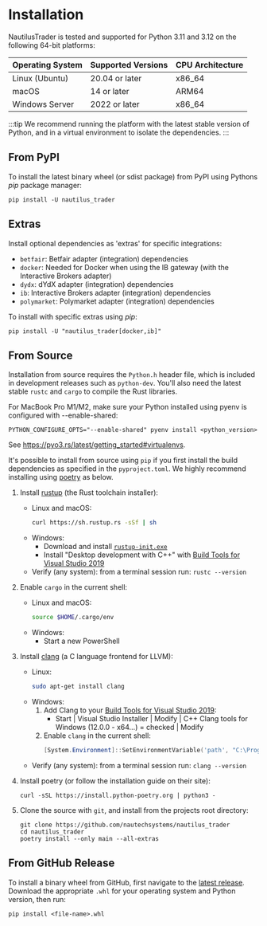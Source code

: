 # Installation

NautilusTrader is tested and supported for Python 3.11 and 3.12 on the following 64-bit platforms:

| Operating System       | Supported Versions    | CPU Architecture  |
|------------------------|-----------------------|-------------------|
| Linux (Ubuntu)         | 20.04 or later        | x86_64            |
| macOS                  | 14 or later           | ARM64             |
| Windows Server         | 2022 or later         | x86_64            |

:::tip
We recommend running the platform with the latest stable version of Python, and in a virtual environment to isolate the dependencies.
:::

## From PyPI

To install the latest binary wheel (or sdist package) from PyPI using Pythons _pip_ package manager:
    
    pip install -U nautilus_trader

## Extras

Install optional dependencies as 'extras' for specific integrations:

- `betfair`: Betfair adapter (integration) dependencies
- `docker`: Needed for Docker when using the IB gateway (with the Interactive Brokers adapter)
- `dydx`: dYdX adapter (integration) dependencies
- `ib`: Interactive Brokers adapter (integration) dependencies
- `polymarket`: Polymarket adapter (integration) dependencies

To install with specific extras using _pip_:

    pip install -U "nautilus_trader[docker,ib]"

## From Source

Installation from source requires the `Python.h` header file, which is included in development releases such as `python-dev`. 
You'll also need the latest stable `rustc` and `cargo` to compile the Rust libraries.

For MacBook Pro M1/M2, make sure your Python installed using pyenv is configured with --enable-shared:

    PYTHON_CONFIGURE_OPTS="--enable-shared" pyenv install <python_version>

See https://pyo3.rs/latest/getting_started#virtualenvs.

It's possible to install from source using `pip` if you first install the build dependencies
as specified in the `pyproject.toml`. We highly recommend installing using [poetry](https://python-poetry.org/) as below.

1. Install [rustup](https://rustup.rs/) (the Rust toolchain installer):
   - Linux and macOS:
       ```bash
       curl https://sh.rustup.rs -sSf | sh
       ```
   - Windows:
       - Download and install [`rustup-init.exe`](https://win.rustup.rs/x86_64)
       - Install "Desktop development with C++" with [Build Tools for Visual Studio 2019](https://visualstudio.microsoft.com/thank-you-downloading-visual-studio/?sku=BuildTools&rel=16)
   - Verify (any system):
       from a terminal session run: `rustc --version`

2. Enable `cargo` in the current shell:
   - Linux and macOS:
       ```bash
       source $HOME/.cargo/env
       ```
   - Windows:
     - Start a new PowerShell

3. Install [clang](https://clang.llvm.org/) (a C language frontend for LLVM):
   - Linux:
       ```bash
       sudo apt-get install clang
       ```
   - Windows:
       1. Add Clang to your [Build Tools for Visual Studio 2019](https://visualstudio.microsoft.com/thank-you-downloading-visual-studio/?sku=BuildTools&rel=16):
          - Start | Visual Studio Installer | Modify | C++ Clang tools for Windows (12.0.0 - x64…) = checked | Modify
       2. Enable `clang` in the current shell:
          ```powershell
          [System.Environment]::SetEnvironmentVariable('path', "C:\Program Files (x86)\Microsoft Visual Studio\2019\BuildTools\VC\Tools\Llvm\x64\bin\;" + $env:Path,"User")
          ```
   - Verify (any system):
       from a terminal session run: `clang --version`

4. Install poetry (or follow the installation guide on their site):

       curl -sSL https://install.python-poetry.org | python3 -

5. Clone the source with `git`, and install from the projects root directory:

       git clone https://github.com/nautechsystems/nautilus_trader
       cd nautilus_trader
       poetry install --only main --all-extras

## From GitHub Release

To install a binary wheel from GitHub, first navigate to the [latest release](https://github.com/nautechsystems/nautilus_trader/releases/latest).
Download the appropriate `.whl` for your operating system and Python version, then run:

    pip install <file-name>.whl

